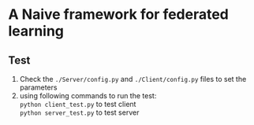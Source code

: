 # A Naive framework for federated learning

## Test
1. Check the `./Server/config.py` and `./Client/config.py` files to set the parameters
2. using following commands to run the test:  
`python client_test.py` to test client  
`python server_test.py` to test server

